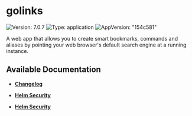 # golinks

![Version: 7.0.7](https://img.shields.io/badge/Version-7.0.7-informational?style=flat-square) ![Type: application](https://img.shields.io/badge/Type-application-informational?style=flat-square) ![AppVersion: "154c581"](https://img.shields.io/badge/AppVersion-"154c581"-informational?style=flat-square)

A web app that allows you to create smart bookmarks, commands and aliases by pointing your web browser's default search engine at a running instance.

## Available Documentation

- [**Changelog**](CHANGELOG)

- [**Helm Security**](container-security)

- [**Helm Security**](helm-security)

